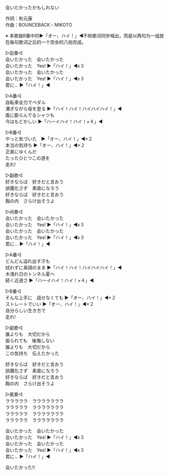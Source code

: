 会いたかったかもしれない  
  
作詞：秋元康  
作曲：BOUNCEBACK・MIKOTO  
  
※ 本歌曲B番中的▶「オー、ハイ！」◀不和歌词同步喊出，而是以两句为一组放在每句歌词之后的一个空余的八拍完成。  
  
▷前奏◁  
会いたかった　会いたかった  
会いたかった　Yes! ▶「ハイ！」◀x３   
会いたかった　会いたかった  
会いたかった　Yes! ▶「ハイ！」◀x３  
君に… ▶「ハイ！」◀  
  
▷A番◁  
自転車全力でペダル  
漕ぎながら坂を登る ▶「ハイ！ハイ！ハイハイハイ！」◀   
風に膨らんでるシャツも  
今はもどかしい ▶「ハーイハイ！ハイ！×４」◀   
  
▷B番◁  
やっと気づいた　▶「オー、ハイ！」◀×２  
本当の気持ち ▶「オー、ハイ！」◀×２   
正直にゆくんだ  
たったひとつこの道を  
走れ!  
  
▷副歌◁  
好きならば　好きだと言おう  
誤魔化さず　素直になろう  
好きならば　好きだと言おう  
胸の内　さらけ出そうよ  
  
▷间奏◁  
会いたかった　会いたかった  
会いたかった　Yes! ▶「ハイ！」◀x３  
会いたかった　会いたかった  
会いたかった　Yes! ▶「ハイ！」◀x３  
君に… ▶「ハイ！」◀  
  
▷A番◁  
どんどん溢れ出す汗も  
拭わずに素顔のまま ▶「ハイ！ハイ！ハイハイハイ！」◀  
木洩れ日のトンネル夏へ  
続く近道さ ▶「ハーイハイ！ハイ！×４」◀   
  
▷B番◁  
そんな上手に　話せなくても ▶「オー、ハイ！」◀×２   
ストレートでいい ▶「オー、ハイ！」◀×２   
自分らしい生き方で  
走れ!  
  
▷副歌◁  
誰よりも　大切だから  
振られても　後悔しない  
誰よりも　大切だから  
この気持ち　伝えたかった  
  
好きならば　好きだと言おう  
誤魔化さず　素直になろう  
好きならば　好きだと言おう  
胸の内　さらけ出そうよ  
  
▷尾奏◁  
ラララララ　ラララララララ  
ラララララ　ラララララララ  
ラララララ　ラララララララ  
ラララララ　ラララララララ  
  
会いたかった　会いたかった  
会いたかった　Yes! ▶「ハイ！」◀x３  
会いたかった　会いたかった  
会いたかった　Yes! ▶「ハイ！」◀x３  
君に… ▶「ハイ！」◀  
  
会いたかった!!  
